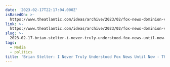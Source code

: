 ```yaml
---
date: '2023-02-17T22:17:04.000Z'
isBasedOn: >-
  https://www.theatlantic.com/ideas/archive/2023/02/fox-news-dominion-voting-lawsuit-2020-election-conspiracy/673111/
link: >-
  https://www.theatlantic.com/ideas/archive/2023/02/fox-news-dominion-voting-lawsuit-2020-election-conspiracy/673111/
slug: >-
  2023-02-17-brian-stelter-i-never-truly-understood-fox-news-until-now-the-atlantic
tags:
  - Media
  - politics
title: 'Brian Stelter: I Never Truly Understood Fox News Until Now - The Atlantic'
---
```


